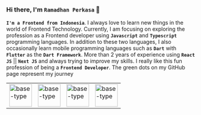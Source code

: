 ### Hi there, I'm `Ramadhan Perkasa` 👋
<b>`I'm a Frontend from Indonesia`</b>. I always love to learn new things in the world of Frontend Technology. Currently, I am focusing on exploring the profession as a Frontend developer using <b>`Javascript`</b> and <b>`Typescript`</b> programming languages. In addition to these two languages, I also occasionally learn mobile programming languages such as <b>`Dart`</b> with <b>`Flutter`</b> as the <b>`Dart Framework`</b>. More than 2 years of experience using <b>`React JS`</b> || <b>`Next JS`</b> and always trying to improve my skills. I really like this fun profession of being a <b>`Frontend Developer`</b>. The green dots on my GitHub page represent my journey





<table>
  <tr>
    <td valign="center"><img src="https://www.datocms-assets.com/75941/1657707878-nextjs_logo.png" alt="base-type" width="60" /></td>
    <td valign="center"><img src="https://upload.wikimedia.org/wikipedia/commons/thumb/a/a7/React-icon.svg/1200px-React-icon.svg.png" alt="base-type" width="60" /></td>
    <td valign="center"><img src="https://upload.wikimedia.org/wikipedia/commons/thumb/4/4c/Typescript_logo_2020.svg/1200px-Typescript_logo_2020.svg.png" alt="base-type" width="60" /></td>
    <td valign="center"><img src="https://upload.wikimedia.org/wikipedia/commons/thumb/d/d5/Tailwind_CSS_Logo.svg/1200px-Tailwind_CSS_Logo.svg.png" alt="base-type" width="60" /></td>
  </tr>
</table>



<!-- ##### 🌏 .
##### 🎸 Playing guitar it's my hobby
##### 🐵 Don't judge a book by it's cover.
##### 🔥 You can contact me on instagram https://www.instagram.com/ra.maaa7374/.
 -->
